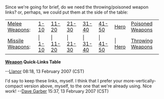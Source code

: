 Since we're going for brief, do we need the throwing/poisoned weapon
links? or, perhaps, we could put them at the side of the table:

|                                                             |                                                                 |                                                                   |                                                                   |                                                                   |                                                                   |                                                         |                                                              |
|-------------------------------------------------------------|-----------------------------------------------------------------|-------------------------------------------------------------------|-------------------------------------------------------------------|-------------------------------------------------------------------|-------------------------------------------------------------------|---------------------------------------------------------|--------------------------------------------------------------|
| [Melee Weapons](:Category:Melee_Weapons.md "wikilink"):     | [1-10](:Category:Lowmort_1-10_Melee_Weapons.md "wikilink")      | [11-20](:Category:Lowmort_11-20_Melee_Weapons.md "wikilink")      | [21-30](:Category:Lowmort_21-30_Melee_Weapons.md "wikilink")      | [31-40](:Category:Lowmort_31-40_Melee_Weapons.md "wikilink")      | [41-50](:Category:Lowmort_41-50_Melee_Weapons.md "wikilink")      | [Hero](:Category:Hero_Melee_Weapons.md "wikilink")      | [Poisoned Weapons](:Category:Poisoned_Weapons.md "wikilink") |
| [Missile Weapons](:Category:Missile_Weapons.md "wikilink"): | \| [1-10](:Category:Lowmort_1-10_Missile_Weapons.md "wikilink") | \| [11-20](:Category:Lowmort_11-20_Missile_Weapons.md "wikilink") | \| [21-30](:Category:Lowmort_21-30_Missile_Weapons.md "wikilink") | \| [31-40](:Category:Lowmort_31-40_Missile_Weapons.md "wikilink") | \| [41-50](:Category:Lowmort_41-50_Missile_Weapons.md "wikilink") | \| [Hero](:Category:Hero_Missile_Weapons.md "wikilink") | [Throwing Weapons](:Category:Throwing_Weapons.md "wikilink") |

**[Weapon](:Category:Weapons.md "wikilink") Quick-Links Table**

--[Llanor](User:MooNFisH.md "wikilink") 08:18, 13 February 2007 (CST)

I'd say to keep these links, myself. I think that I prefer your
more-vertically-compact version above, myself, to the one that we're
already using. Nice work! --[Dave
Garber](User:DaveGarber1975.md "wikilink") 15:37, 13 February 2007 (CST)
